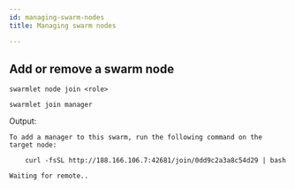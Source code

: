 ```yaml
---
id: managing-swarm-nodes
title: Managing swarm nodes

---
```


## Add or remove a swarm node
`swarmlet node join <role>`
```shell
swarmlet join manager
```
Output:
```
To add a manager to this swarm, run the following command on the target node:

    curl -fsSL http://188.166.106.7:42681/join/0dd9c2a3a8c54d29 | bash

Waiting for remote..
```
